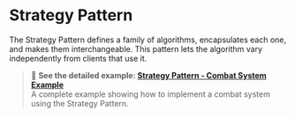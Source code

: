# Strategy Pattern

The Strategy Pattern defines a family of algorithms, encapsulates each one, and makes them interchangeable. This pattern lets the algorithm vary independently from clients that use it.

> 📘 **See the detailed example: [Strategy Pattern - Combat System Example](Patterns/StrategyPattern/README.md)**  
> A complete example showing how to implement a combat system using the Strategy Pattern.